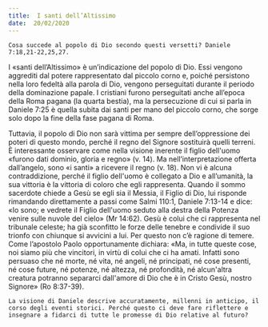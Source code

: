 ```yaml
---
title:  I santi dell’Altissimo
date:  20/02/2020
---
```


`Cosa succede al popolo di Dio secondo questi versetti? Daniele 7:18,21-22,25,27.`

I «santi dell’Altissimo» è un’indicazione del popolo di Dio. Essi vengono aggrediti dal potere rappresentato dal piccolo corno e, poiché persistono nella loro fedeltà alla parola di Dio, vengono perseguitati durante il periodo della dominazione papale. I cristiani furono perseguitati anche all’epoca della Roma pagana (la quarta bestia), ma la persecuzione di cui si parla in Daniele 7:25 è quella subita dai santi per mano del piccolo corno, che sorge solo dopo la fine della fase pagana di Roma.

Tuttavia, il popolo di Dio non sarà vittima per sempre dell’oppressione dei poteri di questo mondo, perché il regno del Signore sostituirà quelli terreni. È interessante osservare come nella visione inerente il figlio dell'uomo «furono dati dominio, gloria e regno» (v. 14). Ma nell’interpretazione offerta dall’angelo, sono «i santi» a ricevere il regno (v. 18). Non vi è alcuna contraddizione, perché il figlio dell'uomo è collegato a Dio e all’umanità, la sua vittoria è la vittoria di coloro che egli rappresenta. Quando il sommo sacerdote chiede a Gesù se egli sia il Messia, il Figlio di Dio, lui risponde rimandando direttamente a passi come Salmi 110:1, Daniele 7:13-14 e dice: «Io sono; e vedrete il Figlio dell'uomo seduto alla destra della Potenza venire sulle nuvole del cielo» (Mr 14:62). Gesù è colui che ci rappresenta nel tribunale celeste; ha già sconfitto le forze delle tenebre e condivide il suo trionfo con chiunque si avvicini a lui. Per questo non c’è ragione di temere. Come l’apostolo Paolo opportunamente dichiara: «Ma, in tutte queste cose, noi siamo più che vincitori, in virtù di colui che ci ha amati. Infatti sono persuaso che né morte, né vita, né angeli, né principati, né cose presenti, né cose future, né potenze, né altezza, né profondità, né alcun'altra creatura potranno separarci dall'amore di Dio che è in Cristo Gesù, nostro Signore» (Ro 8:37-39).

`La visione di Daniele descrive accuratamente, millenni in anticipo, il corso degli eventi storici. Perché questo ci deve fare riflettere e insegnare a fidarci di tutte le promesse di Dio relative al futuro?`
